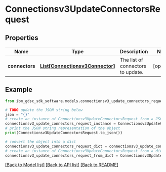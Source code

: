# Connectionsv3UpdateConnectorsRequest


## Properties

Name | Type | Description | Notes
------------ | ------------- | ------------- | -------------
**connectors** | [**List[Connectionsv3Connector]**](Connectionsv3Connector.md) | The list of connectors to update. | [optional] 

## Example

```python
from ibm_gdsc_sdk_software.models.connectionsv3_update_connectors_request import Connectionsv3UpdateConnectorsRequest

# TODO update the JSON string below
json = "{}"
# create an instance of Connectionsv3UpdateConnectorsRequest from a JSON string
connectionsv3_update_connectors_request_instance = Connectionsv3UpdateConnectorsRequest.from_json(json)
# print the JSON string representation of the object
print(Connectionsv3UpdateConnectorsRequest.to_json())

# convert the object into a dict
connectionsv3_update_connectors_request_dict = connectionsv3_update_connectors_request_instance.to_dict()
# create an instance of Connectionsv3UpdateConnectorsRequest from a dict
connectionsv3_update_connectors_request_from_dict = Connectionsv3UpdateConnectorsRequest.from_dict(connectionsv3_update_connectors_request_dict)
```
[[Back to Model list]](../README.md#documentation-for-models) [[Back to API list]](../README.md#documentation-for-api-endpoints) [[Back to README]](../README.md)


